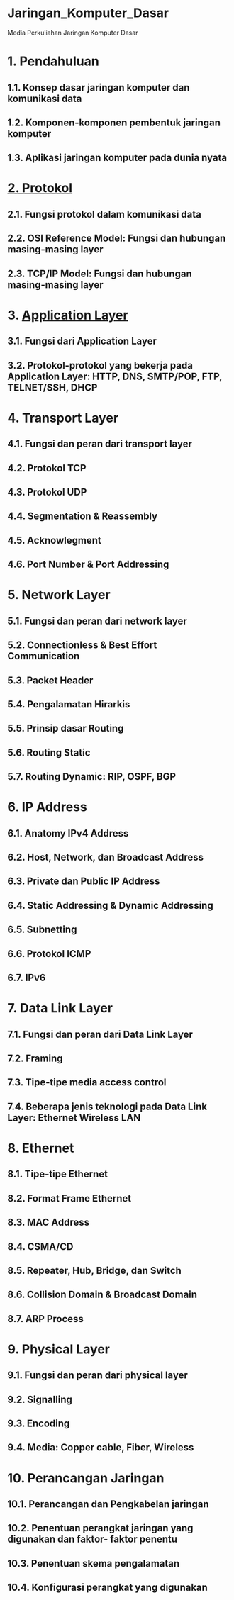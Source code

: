 # Jaringan_Komputer_Dasar
Media Perkuliahan Jaringan Komputer Dasar




# 1. Pendahuluan

## 1.1. Konsep dasar jaringan komputer dan komunikasi data 
## 1.2. Komponen-komponen pembentuk jaringan komputer</b>
## 1.3. Aplikasi jaringan komputer pada dunia nyata


# [2. Protokol](/protokol.md)
## 2.1. Fungsi protokol dalam komunikasi data
## 2.2. OSI Reference Model: Fungsi dan hubungan    masing-masing layer
## 2.3. TCP/IP Model: Fungsi dan hubungan masing-masing layer


# 3. [Application Layer](/Application_Layer.md)
## 3.1. Fungsi dari Application Layer
## 3.2. Protokol-protokol yang bekerja pada Application Layer: HTTP, DNS, SMTP/POP, FTP, TELNET/SSH, DHCP


# 4. Transport Layer
## 4.1. Fungsi dan peran dari transport layer
## 4.2. Protokol TCP
## 4.3. Protokol UDP
## 4.4. Segmentation & Reassembly
## 4.5. Acknowlegment
## 4.6. Port Number & Port Addressing


# 5. Network Layer
## 5.1. Fungsi dan peran dari network layer
## 5.2. Connectionless & Best Effort Communication
## 5.3. Packet Header
## 5.4. Pengalamatan Hirarkis
## 5.5. Prinsip dasar Routing
## 5.6. Routing Static
## 5.7. Routing Dynamic: RIP, OSPF, BGP


# 6. IP Address
## 6.1. Anatomy IPv4 Address
## 6.2. Host, Network, dan Broadcast Address
## 6.3. Private dan Public IP Address
## 6.4. Static Addressing & Dynamic Addressing
## 6.5. Subnetting
## 6.6. Protokol ICMP
## 6.7. IPv6


# 7. Data Link Layer
## 7.1. Fungsi dan peran dari Data Link Layer
## 7.2. Framing
## 7.3. Tipe-tipe media access control
## 7.4. Beberapa jenis teknologi pada Data Link Layer: Ethernet Wireless LAN


# 8. Ethernet
## 8.1. Tipe-tipe Ethernet
## 8.2. Format Frame Ethernet
## 8.3. MAC Address
## 8.4. CSMA/CD
## 8.5. Repeater, Hub, Bridge, dan Switch
## 8.6. Collision Domain & Broadcast Domain
## 8.7. ARP Process


# 9. Physical Layer
## 9.1. Fungsi dan peran dari physical layer
## 9.2. Signalling
## 9.3. Encoding
## 9.4. Media: Copper cable, Fiber, Wireless


# 10. Perancangan Jaringan
## 10.1. Perancangan dan Pengkabelan jaringan
## 10.2. Penentuan perangkat jaringan yang digunakan dan faktor- faktor penentu
## 10.3. Penentuan skema pengalamatan
## 10.4. Konfigurasi perangkat yang digunakan
